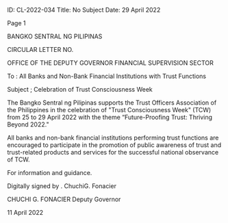 ID: CL-2022-034
Title: No Subject
Date: 29 April 2022

Page 1

BANGKO SENTRAL NG PILIPINAS

CIRCULAR LETTER NO.

OFFICE OF THE DEPUTY GOVERNOR FINANCIAL SUPERVISION SECTOR

To : All Banks and Non-Bank Financial Institutions with Trust Functions

Subject ; Celebration of Trust Consciousness Week

The Bangko Sentral ng Pilipinas supports the Trust Officers Association of the Philippines in the celebration of "Trust Consciousness Week" (TCW) from 25 to 29 April 2022 with the theme “Future-Proofing Trust: Thriving Beyond 2022."

All banks and non-bank financial institutions performing trust functions are encouraged to participate in the promotion of public awareness of trust and trust-related products and services for the successful national observance of TCW.

For information and guidance.

Digitally signed by . ChuchiG. Fonacier

CHUCHI G. FONACIER Deputy Governor

11 April 2022